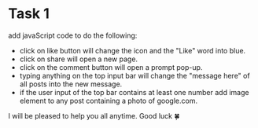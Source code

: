 # Task 1

add javaScript code to do the following:
- click on like button will change the icon and the "Like" word into blue.
- click on share will open a new page.
- click on the comment button will open a prompt pop-up.
- typing anything on the top input bar will change the "message here" of all posts into the new message.
- if the user input of the top bar contains at least one number add image element to any post containing a photo of google.com.

I will be pleased to help you all anytime.
Good luck 🍀
